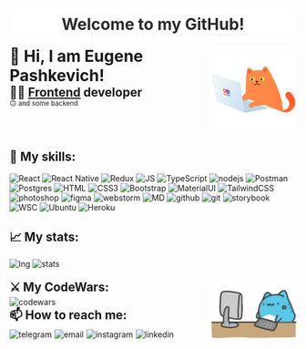 <div style="margin: 10px 0 10px 0;background-color: #ffffff; color: #2b2b2b; display: flex; justify-content: center; align-items: center; border-radius: 10px">
    <h1 style="margin: 0; padding: 12px 0">Welcome to my GitHub!</h1>
</div>
<div id="header" style="display: flex; flex-direction: row">
    <div style="width: 70%; display: flex; justify-content: flex-start; flex-direction: column; align-items: flex-start">
        <h1 style="margin: 0;">👋 Hi, I am Eugene Pashkevich!</h1>
        <h2 style="margin: 0;">🧑‍💻 <ins>Frontend</ins> developer</h2>
            <small style="margin: 0; padding: 0">🙃 and some backend</small>
    </div>
    <div style="width: 30%; display: flex; justify-content: center; align-items: center">
        <img alt="programmer" src="./assets/cat.gif" width="180"/>
    </div>
</div>

## 🦾 My skills:

<div align="left">
<img alt="React" src="https://img.shields.io/badge/react-%2320232a.svg?style=for-the-badge&logo=react&logoColor=%2361DAFB">
<img alt="React Native" src="https://img.shields.io/badge/react_native-%2320232a.svg?style=for-the-badge&logo=react&logoColor=%2361DAFB">
<img alt="Redux" src="https://img.shields.io/badge/Redux-593D88?style=for-the-badge&logo=redux&logoColor=white">
<img alt="JS" src="https://img.shields.io/badge/JavaScript-F7DF1E?style=for-the-badge&logo=javascript&logoColor=black">
<img alt="TypeScript" src="https://img.shields.io/badge/TypeScript-007ACC?style=for-the-badge&logo=typescript&logoColor=white">
<img alt="nodejs" src="https://img.shields.io/badge/node.js-6DA55F?style=for-the-badge&logo=node.js&logoColor=white"/>
<img alt="Postman" src="https://img.shields.io/badge/Postman-FF6C37?style=for-the-badge&logo=postman&logoColor=white"/>
<img alt="Postgres" src="https://img.shields.io/badge/postgres-%23316192.svg?style=for-the-badge&logo=postgresql&logoColor=white"/>
<img src="https://img.shields.io/badge/HTML5-E34F26?style=for-the-badge&logo=html5&logoColor=white" alt="HTML">
<img alt="CSS3" src="https://img.shields.io/badge/CSS3-1572B6?style=for-the-badge&logo=css3&logoColor=white">
<img alt="Bootstrap" src="https://img.shields.io/badge/Bootstrap-563D7C?style=for-the-badge&logo=bootstrap&logoColor=white">
<img alt="MaterialUI" src="https://img.shields.io/badge/MUI-%230081CB.svg?style=for-the-badge&logo=mui&logoColor=white">
<img alt="TailwindCSS" src="https://img.shields.io/badge/tailwindcss-%2338B2AC.svg?style=for-the-badge&logo=tailwind-css&logoColor=white">
<img alt="photoshop" src="https://img.shields.io/badge/adobephotoshop-%2331A8FF.svg?style=for-the-badge&logo=adobephotoshop&logoColor=white">
<img alt="figma" src="https://img.shields.io/badge/figma-%23F24E1E.svg?style=for-the-badge&logo=figma&logoColor=white">
<img alt="webstorm" src="https://img.shields.io/badge/webstorm-143?style=for-the-badge&logo=webstorm&logoColor=white&color=black">
<img alt="MD" src="https://img.shields.io/badge/Markdown-000000?style=for-the-badge&logo=markdown&logoColor=white">
<img alt="github" src="https://img.shields.io/badge/github-%23121011.svg?style=for-the-badge&logo=github&logoColor=white">
<img alt="git" src="https://img.shields.io/badge/git-%23F05033.svg?style=for-the-badge&logo=git&logoColor=white">
<img alt="storybook" src="https://img.shields.io/badge/-Storybook-FF4785?style=for-the-badge&logo=storybook&logoColor=white"/>
<img alt="WSC" src="https://img.shields.io/badge/Visual%20Studio%20Code-0078d7.svg?style=for-the-badge&logo=visual-studio-code&logoColor=white"/>
<img alt="Ubuntu" src="https://img.shields.io/badge/Ubuntu-E95420?style=for-the-badge&logo=ubuntu&logoColor=white"/>
<img alt="Heroku" src="https://img.shields.io/badge/heroku-%23430098.svg?style=for-the-badge&logo=heroku&logoColor=white"/>

</div>

## 📈 My stats: ##

<div style="margin: 0 0 20px 0">
    <img style="height: 200px" alt="lng" src="https://github-readme-stats.vercel.app/api?username=marinadegames&show_icons=true&theme=dracula"/>
    <img style="height: 200px" alt="stats" src="https://github-readme-stats.vercel.app/api/top-langs/?username=marinadegames&layout=compact&theme=dracula"/>
</div>

<div id="header" style="display: flex; flex-direction: row">
    <div style="width: 70%; display: flex; justify-content: flex-start; flex-direction: column; align-items: flex-start">
        <h2 style="margin: 0 0 5px 0;">⚔️ My CodeWars:</h2>
        <img alt="codewars" src="https://www.codewars.com/users/eugenepash/badges/large">
        <h2 style="margin: 0 0 5px 0;">📫 How to reach me:</h2>
        <div style="display: flex; flex-direction: row">
            <img style="margin: 0 5px 0 0" alt="telegram" src="https://img.shields.io/badge/Telegram-2CA5E0?style=for-the-badge&logo=telegram&logoColor=white"/>
            <img style="margin: 0 5px 0 0" alt="email" src="https://img.shields.io/badge/Gmail-D14836?style=for-the-badge&logo=gmail&logoColor=white"/>
            <img style="margin: 0 5px 0 0" alt="instagram" src="https://img.shields.io/badge/Instagram-E4405F?style=for-the-badge&logo=instagram&logoColor=white"/>
            <img style="margin: 0 5px 0 0" alt="linkedin" src="https://img.shields.io/badge/LinkedIn-0077B5?style=for-the-badge&logo=linkedin&logoColor=white"/>
        </div>
    </div>
    <div style="width: 30%; display: flex; justify-content: center; align-items: center">
        <img src="./assets/cat2.gif" alt="cat2">
    </div>
</div>
